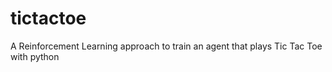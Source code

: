 # tictactoe

A Reinforcement Learning approach to train an agent that plays Tic Tac Toe with python
